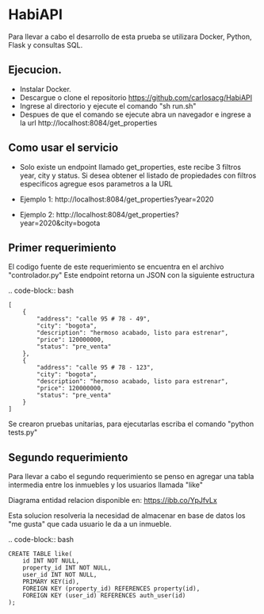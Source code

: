 # HabiAPI

Para llevar a cabo el desarrollo de esta prueba se utilizara Docker, Python, Flask y consultas SQL.

## Ejecucion.
- Instalar Docker.
- Descargue o clone el repositorio https://github.com/carlosacg/HabiAPI
- Ingrese al directorio y ejecute el comando "sh run.sh"
- Despues de que el comando se ejecute abra un navegador e ingrese a la url http://localhost:8084/get_properties

## Como usar el servicio
- Solo existe un endpoint llamado get_properties, este recibe 3 filtros year, city y status. Si desea obtener el listado de propiedades con filtros especificos agregue esos parametros a la URL

- Ejemplo 1: http://localhost:8084/get_properties?year=2020
- Ejemplo 2: http://localhost:8084/get_properties?year=2020&city=bogota

## Primer requerimiento
El codigo fuente de este requerimiento se encuentra en el archivo "controlador.py"
Este endpoint retorna un JSON con la siguiente estructura

.. code-block:: bash

    [
        {
            "address": "calle 95 # 78 - 49",
            "city": "bogota",
            "description": "hermoso acabado, listo para estrenar",
            "price": 120000000,
            "status": "pre_venta"
        },
        {
            "address": "calle 95 # 78 - 123",
            "city": "bogota",
            "description": "hermoso acabado, listo para estrenar",
            "price": 120000000,
            "status": "pre_venta"
        }
    ]

Se crearon pruebas unitarias, para ejecutarlas escriba el comando "python tests.py"

## Segundo requerimiento
Para llevar a cabo el segundo requerimiento se penso en agregar una tabla intermedia entre los inmuebles y los usuarios llamada "like"

Diagrama entidad relacion disponible en: https://ibb.co/YpJfvLx

Esta solucion resolveria la necesidad de almacenar en base de datos los "me gusta" que cada usuario le da a un inmueble.

.. code-block:: bash

    CREATE TABLE like(
        id INT NOT NULL,
        property_id INT NOT NULL,
        user_id INT NOT NULL,
        PRIMARY KEY(id),
        FOREIGN KEY (property_id) REFERENCES property(id),
        FOREIGN KEY (user_id) REFERENCES auth_user(id)
    );
